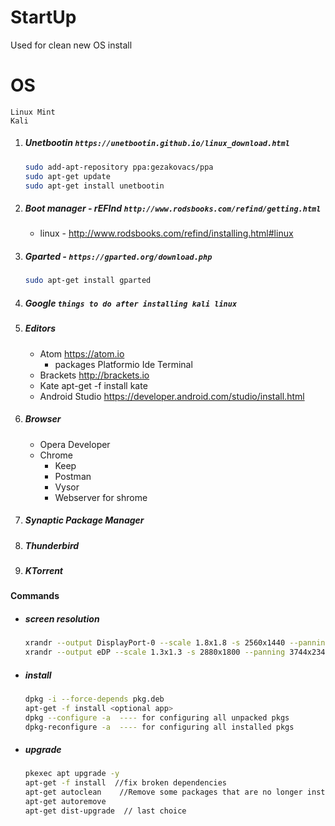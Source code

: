 # StartUp
Used for clean new OS install

# OS
    Linux Mint
    Kali

1. ##### Unetbootin ` https://unetbootin.github.io/linux_download.html `
    ```sh
    sudo add-apt-repository ppa:gezakovacs/ppa
    sudo apt-get update
    sudo apt-get install unetbootin
    ```
2. ##### Boot manager - rEFInd `http://www.rodsbooks.com/refind/getting.html`
    - linux - http://www.rodsbooks.com/refind/installing.html#linux
3. ##### Gparted - `https://gparted.org/download.php`
    ```sh 
    sudo apt-get install gparted 
    ```
    
4. ##### Google  `things to do after installing kali linux`
5. ##### Editors
    - Atom https://atom.io
        - packages  Platformio Ide Terminal
    - Brackets http://brackets.io
    - Kate apt-get -f install kate
    - Android Studio https://developer.android.com/studio/install.html
6. ##### Browser
    - Opera Developer
    - Chrome
        - Keep
        - Postman
        - Vysor
        - Webserver for shrome
7. ##### Synaptic Package Manager
8. ##### Thunderbird
9. ##### KTorrent

#### Commands
- ##### screen resolution
    ```sh 
    xrandr --output DisplayPort-0 --scale 1.8x1.8 -s 2560x1440 --panning 4608x2592 --brightness .7
    xrandr --output eDP --scale 1.3x1.3 -s 2880x1800 --panning 3744x2340 --brightness .6
    ```
- ##### install
    ```sh
    dpkg -i --force-depends pkg.deb
    apt-get -f install <optional app>
    dpkg --configure -a  ---- for configuring all unpacked pkgs
    dpkg-reconfigure -a  ---- for configuring all installed pkgs
    ```
- ##### upgrade
    ```sh
    pkexec apt upgrade -y
    apt-get -f install  //fix broken dependencies
    apt-get autoclean    //Remove some packages that are no longer installed on your system
    apt-get autoremove
    apt-get dist-upgrade  // last choice
    ```
    
